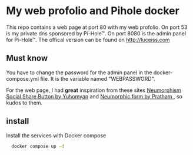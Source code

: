 
# My web profolio and Pihole docker

This repo contains a web page at port 80 with my web profolio. On port 53 is my private dns sponsored by Pi-Hole™. On port 8080 is the admin panel for Pi-Hole™.
The offical version can be found on http://luceiss.com


## Must know 
You have to change the password for the admin panel in the docker-compose.yml file. It is the variable named "WEBPASSWORD".

For the web page, I had **great** inspiration from these sites [Neumorphism Social Share Button by Yuhomyan](https://codepen.io/yuhomyan/pen/abdRKrM?editors=1100) and [Neumorphic form by Pratham ](https://codepen.io/prathkum/pen/OJRvVzY), so kudos to them.




## install

Install the services with Docker compose

```bash
  docker compose up -d
```
    
